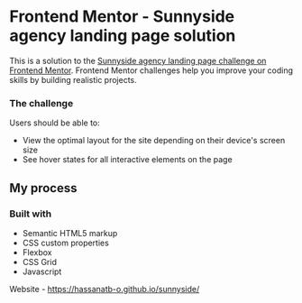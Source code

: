 # Frontend Mentor - Sunnyside agency landing page solution

This is a solution to the [Sunnyside agency landing page challenge on Frontend Mentor](https://www.frontendmentor.io/challenges/sunnyside-agency-landing-page-7yVs3B6ef). Frontend Mentor challenges help you improve your coding skills by building realistic projects.

### The challenge

Users should be able to:

- View the optimal layout for the site depending on their device's screen size
- See hover states for all interactive elements on the page


## My process

### Built with

- Semantic HTML5 markup
- CSS custom properties
- Flexbox
- CSS Grid
- Javascript

Website - https://hassanatb-o.github.io/sunnyside/
